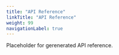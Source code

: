 ```yaml
---
title: "API Reference"
linkTitle: "API Reference"
weight: 99
navigationLabel: true
---
```



Placeholder for gerenerated API reference.
